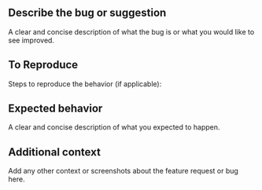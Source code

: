 ## Describe the bug or suggestion

A clear and concise description of what the bug is or what you would like to see improved.

## To Reproduce

Steps to reproduce the behavior (if applicable):

## Expected behavior

A clear and concise description of what you expected to happen.

## Additional context

Add any other context or screenshots about the feature request or bug here. 